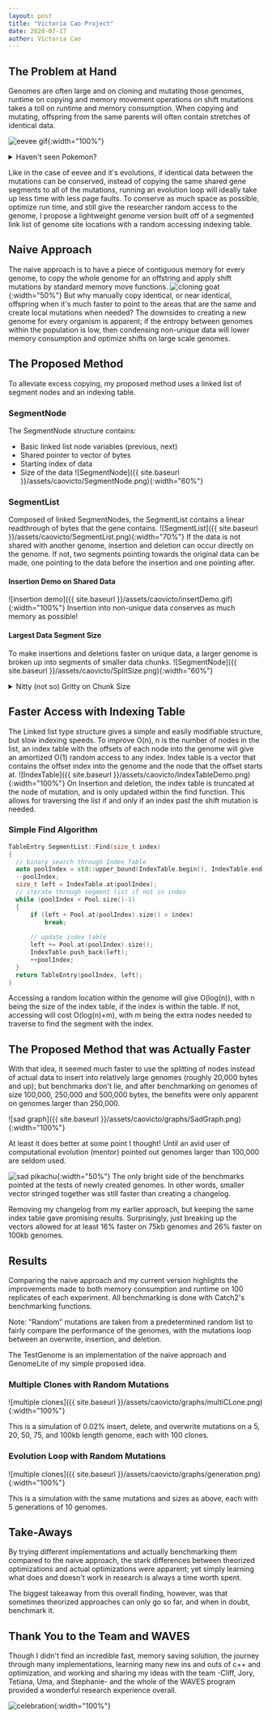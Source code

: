 ```yaml
---
layout: post
title: "Victoria Cao Project"
date: 2020-07-17
author: Victoria Cao
---
```

## The Problem at Hand ##
Genomes are often large and on cloning and mutating those genomes, runtime on copying and memory movement operations on shift mutations takes a toll on runtime and memory consumption.
When copying and mutating, offspring from the same parents will often contain stretches of identical data.

![eevee gif](https://data.whicdn.com/images/251897145/original.gif){:width="100%"}

<details>
    <summary>Haven't seen Pokemon?</summary>
    The gif shows many evolutions from eevee! You can think of eevee like the parent genome, and the evolutions as mutated offsprings.
</details>

Like in the case of eevee and it's evolutions, if identical data between the mutations can be conserved, instead of copying the same shared gene segments to all of the mutations, running an evolution loop will ideally take up less time with less page faults.
To conserve as much space as possible, optimize run time, and still give the researcher random access to the genome, I propose a lightweight genome version built off of a segmented link list of genome site locations with a random accessing indexing table.


## Naive Approach ##
The naive approach is to have a piece of contiguous memory for every genome, to copy the whole genome for an offstring and apply shift mutations by standard memory move functions.
![cloning goat](https://media0.giphy.com/media/ctWSqhTv0LXd6/giphy.gif){:width="50%"}
But why manually copy identical, or near identical, offspring when it's much faster to point to the areas that are the same and create local mutations when needed?
The downsides to creating a new genome for every organism is apparent; if the entropy between genomes within the population is low, then condensing non-unique data will lower memory consumption and optimize shifts on large scale genomes.


## The Proposed Method ##
To alleviate excess copying, my proposed method uses a linked list of segment nodes and an indexing table.


### SegmentNode ###
The SegmentNode structure contains:
  - Basic linked list node variables (previous, next)
  - Shared pointer to vector of bytes
  - Starting index of data
  - Size of the data
![SegmentNode]({{ site.baseurl }}/assets/caovicto/SegmentNode.png){:width="60%"}

### SegmentList ###
Composed of linked SegmentNodes, the SegmentList contains a linear readthrough of bytes that the gene contains.
![SegmentList]({{ site.baseurl }}/assets/caovicto/SegmentList.png){:width="70%"}
If the data is not shared with another genome, insertion and deletion can occur directly on the genome. If not, two segments pointing towards the original data can be made, one pointing to the data before the insertion and one pointing after.

#### Insertion Demo on Shared Data ####
![insertion demo]({{ site.baseurl }}/assets/caovicto/insertDemo.gif){:width="100%"}
Insertion into non-unique data conserves as much memory as possible!

#### Largest Data Segment Size ####
To make insertions and deletions faster on unique data, a larger genome is broken up into segments of smaller data chunks.
![SegmentNode]({{ site.baseurl }}/assets/caovicto/SplitSize.png){:width="60%"}

<details>
  <summary>Nitty (not so) Gritty on Chunk Size</summary>
  With how much theory did me dirty, I decided to manually bench sizes that felt about right for the genomes without making the list too long. After using a basic linear regression on the chunk sizes and genome sizes that had the best results from my thought up many, I settled on 0.13*genomeSize.
  How it settled on 0.13 nicely is a mystery.
</details>


## Faster Access with Indexing Table ##
The Linked list type structure gives a simple and easily modifiable structure, but slow indexing speeds. To improve O(n), n is the number of nodes in the list, an index table with the offsets of each node into the genome will give an amortized O(1) random access to any index.
Index table is a vector that contains the offset index into the genome and the node that the offset starts at.
![IndexTable]({{ site.baseurl }}/assets/caovicto/IndexTableDemo.png){:width="100%"}
On Insertion and deletion, the index table is truncated at the node of mutation, and is only updated within the find function. This allows for traversing the list if and only if an index past the shift mutation is needed.

### Simple Find Algorithm ###
```c++
TableEntry SegmentList::Find(size_t index)
{
  // binary search through Index Table
  auto poolIndex = std::upper_bound(IndexTable.begin(), IndexTable.end(), index) - IndexTable.begin();
  --poolIndex;
  size_t left = IndexTable.at(poolIndex);
  // iterate through segment list if not in index
  while (poolIndex < Pool.size()-1)
  {
      if (left + Pool.at(poolIndex).size() > index)
          break;
        
      // update index table
      left += Pool.at(poolIndex).size();
      IndexTable.push_back(left);
      ++poolIndex;
  }
  return TableEntry(poolIndex, left);
}
```
Accessing a random location within the genome will give O(log(n)), with n being the size of the index table, if the index is within the table. If not, accessing will cost O(log(n)+m), with m being the extra nodes needed to traverse to find the segment with the index.
 
## The Proposed Method that was Actually Faster ##
With that idea, it seemed much faster to use the splitting of nodes instead of actual data to insert into relatively large genomes (roughly 20,000 bytes and up); but benchmarks don't lie, and after benchmarking on genomes of size 100,000, 250,000 and 500,000 bytes, the benefits were only apparent on genomes larger than 250,000.

![sad graph]({{ site.baseurl }}/assets/caovicto/graphs/SadGraph.png){:width="100%"}

At least it does better at some point I thought! Until an avid user of computational evolution (mentor) pointed out genomes larger than 100,000 are seldom used.

![sad pikachu](https://media.comicbook.com/2017/04/pokemon-sad-moments-pikachu-crying-990351-1280x0.jpg){:width="50%"}
The only bright side of the benchmarks pointed at the tests of newly created genomes. In other words, smaller vector stringed together was still faster than creating a changelog.
 
Removing my changelog from my earlier approach, but keeping the same index table gave promising results. Surprisingly, just breaking up the vectors allowed for at least 16% faster on 75kb genomes and 26% faster on 100kb genomes.


## Results ##
Comparing the naive approach and my current version highlights the improvements made to both memory consumption and runtime on 100 replicates of each experiment. All benchmarking is done with Catch2's benchmarking functions.

Note: "Random" mutations are taken from a predetermined random list to fairly compare the performance of the genomes, with the mutations loop between an overwrite, insertion, and deletion.

The TestGenome is an implementation of the naive approach and GenomeLite of my simple proposed idea.

### Multiple Clones with Random Mutations ###
![multiple clones]({{ site.baseurl }}/assets/caovicto/graphs/multiCLone.png){:width="100%"}

This is a simulation of 0.02% insert, delete, and overwrite mutations on a 5, 20, 50, 75, and 100kb length genome, each with 100 clones.
 
### Evolution Loop with Random Mutations ###
![multiple clones]({{ site.baseurl }}/assets/caovicto/graphs/generation.png){:width="100%"}

This is a simulation with the same mutations and sizes as above, each with 5 generations of 10 genomes.
 
## Take-Aways ##
By trying different implementations and actually benchmarking them compared to the naive approach, the stark differences between theorized optimizations and actual optimizations were apparent; yet simply learning what does and doesn't work in research is always a time worth spent.

The biggest takeaway from this overall finding, however, was that sometimes theorized approaches can only go so far, and when in doubt, benchmark it.


## Thank You to the Team and WAVES ##
Though I didn't find an incredible fast, memory saving solution, the journey through many implementations, learning many new ins and outs of c++ and optimization, and working and sharing my ideas with the team -Cliff, Jory, Tetiana, Uma, and Stephanie- and the whole of the WAVES program provided a wonderful research experience overall.
 

![celebration](https://media3.giphy.com/media/8UGGp7rQvfhe63HrFq/giphy.gif){:width="100%"}



